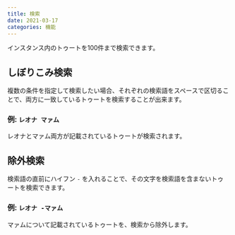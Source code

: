 ```yaml
---
title: 検索
date: 2021-03-17
categories: 機能
---
```


インスタンス内のトゥートを100件まで検索できます。

## しぼりこみ検索
複数の条件を指定して検索したい場合、それぞれの検索語をスペースで区切ることで、両方に一致しているトゥートを検索することが出来ます。

### 例: `レオナ マァム`
レオナとマァム両方が記載されているトゥートが検索されます。

## 除外検索
検索語の直前にハイフン `-` を入れることで、その文字を検索語を含まないトゥートを検索できます。

### 例: `レオナ -マァム`
マァムについて記載されているトゥートを、検索から除外します。
